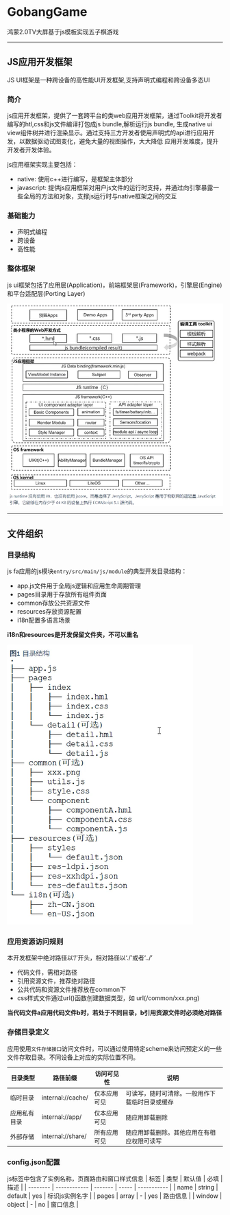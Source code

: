 # GobangGame
鸿蒙2.0TV大屏基于js模板实现五子棋游戏

<hr />

## JS应用开发框架
JS UI框架是一种跨设备的高性能UI开发框架,支持声明式编程和跨设备多态UI

### 简介
js应用开发框架，提供了一套跨平台的类web应用开发框架，通过Toolkit将开发者编写的htl,css和js文件编译打包成js bundle,解析运行js bundle,
生成native ui view组件树并进行渲染显示。通过支持三方开发者使用声明式的api进行应用开发，以数据驱动试图变化，避免大量的视图操作，大大降低
应用开发难度，提升开发者开发体验。

js应用框架实现主要包括：
- native: 使用c++进行编写，是框架主体部分
- javascript: 提供js应用框架对用户js文件的运行时支持，并通过向引擎暴露一些全局的方法和对象，支撑js运行时与native框架之间的交互

### 基础能力
- 声明式编程
- 跨设备
- 高性能

### 整体框架

js ui框架包括了应用层(Application)，前端框架层(Framework)，引擎层(Engine)和平台适配层(Porting Layer)

![框架](./docs/images/整体框架.png)

<hr />

## 文件组织

### 目录结构
js fa应用的js模块`entry/src/main/js/module`的典型开发目录结构：
- app.js文件用于全局js逻辑和应用生命周期管理
- pages目录用于存放所有组件页面
- common存放公共资源文件
- resources存放资源配置
- i18n配置多语言场景

**i18n和resources是开发保留文件夹，不可以重名**

![目录](./docs/images/目录.png)

### 应用资源访问规则
本开发框架中绝对路径以‘/’开头，相对路径以‘./’或者‘../’

- 代码文件，需相对路径
- 引用资源文件，推荐绝对路径
- 公共代码和资源文件推荐放在common下
- css样式文件通过url()函数创建<url>数据类型，如 url(/common/xxx.png)

**当代码文件a应用代码文件b时，若处于不同目录，b引用资源文件时必须绝对路径**

### 存储目录定义
应用使用`文件存储接口`访问文件时，可以通过使用特定scheme来访问预定义的一些文件存取目录。不同设备上对应的实际位置不同。

| 目录类型     | 路径前缀          | 访问可见性   | 说明                                           |
| ------------ | ----------------- | ------------ | ---------------------------------------------- |
| 临时目录     | internal://cache/ | 仅本应用可见 | 可读写，随时可清除。一般用作下载临时目录或缓存 |
| 应用私有目录 | internal://app/   | 仅本应用可见 | 随应用卸载删除                                 |
| 外部存储     | internal://share/ | 所有应用可见 | 随应用卸载删除。其他应用在有相应权限可读写     |

### config.json配置
js标签中包含了实例名称，页面路由和窗口样式信息
| 标签 | 类型 | 默认值 | 必填 | 描述 |
| -------- | ------------ | ------- | ----- | ----------- |
| name | string | default | yes | 标识js实例名字 |
| pages | array | - | yes | 路由信息 |
| window | object | - | no | 窗口信息 |

